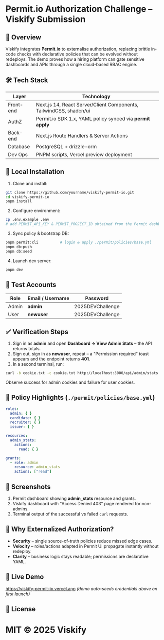 # Permit.io Authorization Challenge – Viskify Submission

## 🚀 Overview

Viskify integrates **Permit.io** to externalise authorization, replacing brittle in-code checks with declarative policies that can be evolved without redeploys.
The demo proves how a hiring platform can gate sensitive dashboards and APIs through a single cloud-based RBAC engine.

## 🛠️ Tech Stack

| Layer | Technology |
| ----- | ---------- |
| Front-end | Next.js 14, React Server/Client Components, TailwindCSS, shadcn/ui |
| AuthZ | Permit.io SDK 1.x, YAML policy synced via **permit apply** |
| Back-end | Next.js Route Handlers & Server Actions |
| Database | PostgreSQL + drizzle-orm |
| Dev Ops | PNPM scripts, Vercel preview deployment |

## 🔧 Local Installation

1. Clone and install:

~~~bash
git clone https://github.com/yourname/viskify-permit-io.git
cd viskify-permit-io
pnpm install
~~~

2. Configure environment:

~~~bash
cp .env.example .env
# add PERMIT_API_KEY & PERMIT_PROJECT_ID obtained from the Permit dashboard
~~~

3. Sync policy & bootstrap DB:

~~~bash
pnpm permit:cli          # login & apply ./permit/policies/base.yml
pnpm db:push
pnpm db:seed
~~~

4. Launch dev server:

~~~bash
pnpm dev
~~~

## 🔑 Test Accounts

| Role  | Email / Username | Password          |
| ----- | ---------------- | ----------------- |
| Admin | **admin**        | 2025DEVChallenge  |
| User  | **newuser**      | 2025DEVChallenge  |

## ✅ Verification Steps

1. Sign in as **admin** and open **Dashboard → View Admin Stats** – the API returns totals.
2. Sign out, sign in as **newuser**, repeat – a "Permission required” toast appears and the endpoint returns **401**.
3. In a second terminal, run:

~~~bash
curl -b cookie.txt -c cookie.txt http://localhost:3000/api/admin/stats
~~~

Observe success for admin cookies and failure for user cookies.

## 📝 Policy Highlights (`./permit/policies/base.yml`)

```yaml
roles:
  admin: { }
  candidate: { }
  recruiter: { }
  issuer: { }

resources:
  admin_stats:
    actions:
      read: { }

grants:
  - role: admin
    resource: admin_stats
    actions: ["read"]


```

📸 Screenshots
-------------

1. Permit dashboard showing **admin\_stats** resource and grants.
2. Viskify dashboard with "Access Denied 403” page rendered for non-admins.
3. Terminal output of the successful vs failed `curl` requests.

🌟 Why Externalized Authorization?
---------------------------------

* **Security** – single source-of-truth policies reduce missed edge cases.
* **Velocity** – roles/actions adapted in Permit UI propagate instantly without redeploy.
* **Clarity** – business logic stays readable; permissions are declarative YAML.

🏁 Live Demo
-----------

https://viskify-permit-io.vercel.app
*(demo auto-seeds credentials above on first launch)*

📜 License
---------

MIT © 2025 Viskify
==================

```